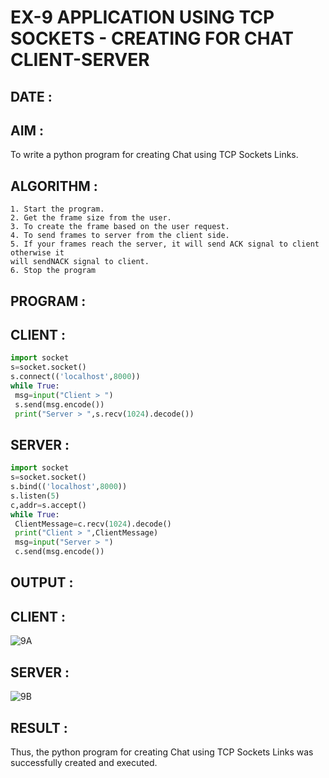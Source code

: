 # EX-9 APPLICATION USING TCP SOCKETS - CREATING FOR CHAT CLIENT-SERVER

## DATE : 

## AIM :
To write a python program for creating Chat using TCP Sockets Links.

## ALGORITHM :
```
1. Start the program.
2. Get the frame size from the user.
3. To create the frame based on the user request.
4. To send frames to server from the client side.
5. If your frames reach the server, it will send ACK signal to client otherwise it
will sendNACK signal to client.
6. Stop the program
```

## PROGRAM :
## CLIENT :
```PYTHON 3
import socket
s=socket.socket()
s.connect(('localhost',8000))
while True:
 msg=input("Client > ")
 s.send(msg.encode())
 print("Server > ",s.recv(1024).decode())
```

## SERVER :
```PYTHON 3
import socket
s=socket.socket()
s.bind(('localhost',8000))
s.listen(5)
c,addr=s.accept()
while True:
 ClientMessage=c.recv(1024).decode()
 print("Client > ",ClientMessage)
 msg=input("Server > ")
 c.send(msg.encode())
```

## OUTPUT :
## CLIENT :

![9A](https://github.com/JoshuaSamuel7/19CS406-EX-9/assets/118343296/ffc121e3-be07-4af5-9ebb-1e6978e4e293)

## SERVER :

![9B](https://github.com/JoshuaSamuel7/19CS406-EX-9/assets/118343296/f83ba898-e21d-4e32-879d-859d827b0264)

## RESULT :
Thus, the python program for creating Chat using TCP Sockets Links was successfully
created and executed.
